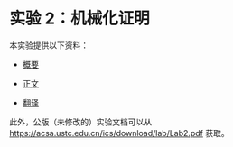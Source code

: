 # 实验 2：机械化证明

本实验提供以下资料：

- [概要](/Labs/L1/Brief)

- [正文](/Labs/L1/Miao)

- [翻译](/Labs/L1/CN)

此外，公版（未修改的）实验文档可以从 https://acsa.ustc.edu.cn/ics/download/lab/Lab2.pdf 获取。
